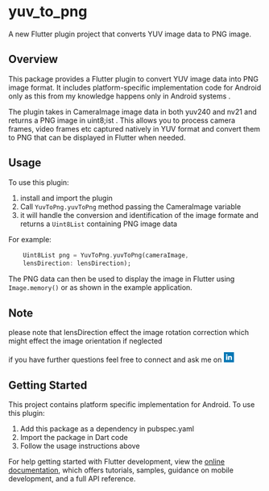 # yuv_to_png

A new Flutter plugin project that converts YUV image data to PNG image. 

## Overview

This package provides a Flutter plugin to convert YUV image data into PNG image format. It includes platform-specific implementation code for Android only as this from my knowledge happens only in Android systems . 

The plugin takes in CameraImage image data in both yuv240 and nv21 and returns a PNG image in uint8;ist . This allows you to process camera frames, video frames etc captured natively in YUV format and convert them to PNG that can be displayed in Flutter when needed.

## Usage

To use this plugin:

1. install and import the plugin
2. Call `YuvToPng.yuvToPng` method passing the CameraImage variable
3. it will handle the conversion and identification of the image formate and returns a `Uint8List` containing PNG image data

For example:

```dart
    Uint8List png = YuvToPng.yuvToPng(cameraImage,
    lensDirection: lensDirection);
```

The PNG data can then be used to display the image in Flutter using `Image.memory()` or as shown in the example application.

## Note

please note that lensDirection effect the image rotation correction which might effect the image orientation if neglected

if you have further questions feel free to connect and ask me on   <a href="https://www.linkedin.com/in/khaled-saad-3b94b817b/"><img src="https://raw.githubusercontent.com/edent/SuperTinyIcons/master/images/svg/linkedin.svg" width="20" height="20"></a>

## Getting Started

This project contains platform specific implementation for Android. To use this plugin:

1. Add this package as a dependency in pubspec.yaml
2. Import the package in Dart code
3. Follow the usage instructions above

For help getting started with Flutter development, view the
[online documentation](https://flutter.dev/docs), which offers tutorials,
samples, guidance on mobile development, and a full API reference.

